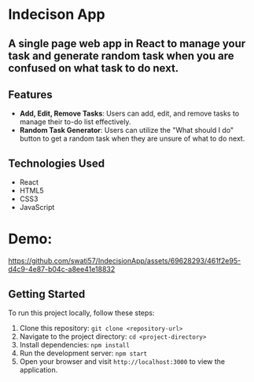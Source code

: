 # Indecison App

## A single page web app in React to manage your task and generate random task when you are confused on what task to do next.

## Features

- **Add, Edit, Remove Tasks**: Users can add, edit, and remove tasks to manage their to-do list effectively.
- **Random Task Generator**: Users can utilize the "What should I do" button to get a random task when they are unsure of what to do next.

## Technologies Used

- React
- HTML5
- CSS3
- JavaScript

# Demo: 
https://github.com/swati57/IndecisionApp/assets/69628293/461f2e95-d4c9-4e87-b04c-a8ee41e18832

## Getting Started

To run this project locally, follow these steps:

1. Clone this repository: `git clone <repository-url>`
2. Navigate to the project directory: `cd <project-directory>`
3. Install dependencies: `npm install`
4. Run the development server: `npm start`
5. Open your browser and visit `http://localhost:3000` to view the application.
